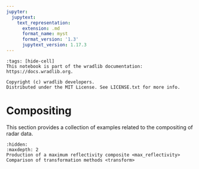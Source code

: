 ```yaml
---
jupyter:
  jupytext:
    text_representation:
      extension: .md
      format_name: myst
      format_version: '1.3'
      jupytext_version: 1.17.3
---
```


```{raw-cell}
:tags: [hide-cell]
This notebook is part of the wradlib documentation: https://docs.wradlib.org.

Copyright (c) wradlib developers.
Distributed under the MIT License. See LICENSE.txt for more info.
```

# Compositing


This section provides a collection of examples related to the compositing of radar data.


```{toctree}
:hidden:
:maxdepth: 2
Production of a maximum reflectivity composite <max_reflectivity>
Comparison of transformation methods <transform>
```

